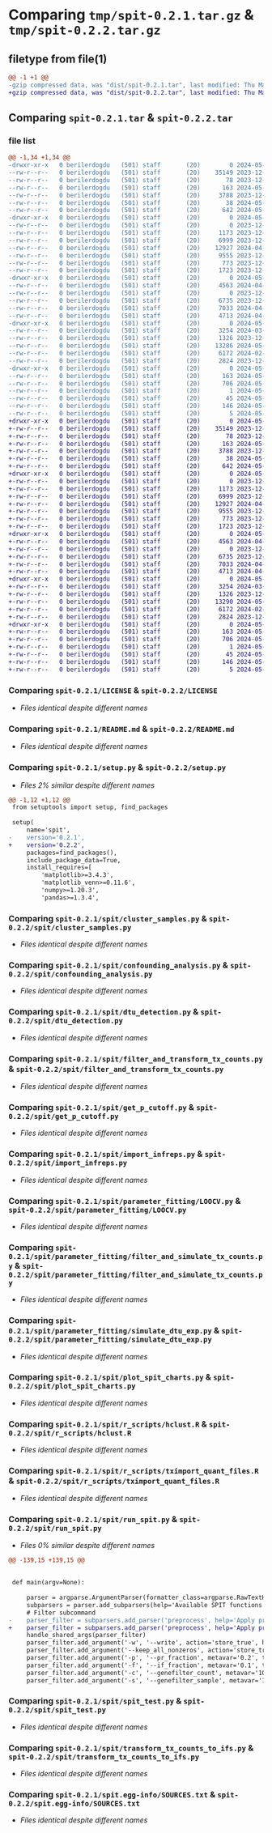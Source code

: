 # Comparing `tmp/spit-0.2.1.tar.gz` & `tmp/spit-0.2.2.tar.gz`

## filetype from file(1)

```diff
@@ -1 +1 @@
-gzip compressed data, was "dist/spit-0.2.1.tar", last modified: Thu May  9 04:41:44 2024, max compression
+gzip compressed data, was "dist/spit-0.2.2.tar", last modified: Thu May  9 04:43:32 2024, max compression
```

## Comparing `spit-0.2.1.tar` & `spit-0.2.2.tar`

### file list

```diff
@@ -1,34 +1,34 @@
-drwxr-xr-x   0 berilerdogdu   (501) staff       (20)        0 2024-05-09 04:41:44.000000 spit-0.2.1/
--rw-r--r--   0 berilerdogdu   (501) staff       (20)    35149 2023-12-22 00:49:28.000000 spit-0.2.1/LICENSE
--rw-r--r--   0 berilerdogdu   (501) staff       (20)       78 2023-12-22 00:49:28.000000 spit-0.2.1/MANIFEST.in
--rw-r--r--   0 berilerdogdu   (501) staff       (20)      163 2024-05-09 04:41:44.000000 spit-0.2.1/PKG-INFO
--rw-r--r--   0 berilerdogdu   (501) staff       (20)     3788 2023-12-22 00:49:28.000000 spit-0.2.1/README.md
--rw-r--r--   0 berilerdogdu   (501) staff       (20)       38 2024-05-09 04:41:44.000000 spit-0.2.1/setup.cfg
--rw-r--r--   0 berilerdogdu   (501) staff       (20)      642 2024-05-09 04:41:37.000000 spit-0.2.1/setup.py
-drwxr-xr-x   0 berilerdogdu   (501) staff       (20)        0 2024-05-09 04:41:44.000000 spit-0.2.1/spit/
--rw-r--r--   0 berilerdogdu   (501) staff       (20)        0 2023-12-22 00:49:28.000000 spit-0.2.1/spit/__init__.py
--rw-r--r--   0 berilerdogdu   (501) staff       (20)     1173 2023-12-22 00:49:28.000000 spit-0.2.1/spit/cluster_samples.py
--rw-r--r--   0 berilerdogdu   (501) staff       (20)     6999 2023-12-22 00:49:28.000000 spit-0.2.1/spit/confounding_analysis.py
--rw-r--r--   0 berilerdogdu   (501) staff       (20)    12927 2024-04-25 05:59:48.000000 spit-0.2.1/spit/dtu_detection.py
--rw-r--r--   0 berilerdogdu   (501) staff       (20)     9555 2023-12-22 00:49:28.000000 spit-0.2.1/spit/filter_and_transform_tx_counts.py
--rw-r--r--   0 berilerdogdu   (501) staff       (20)      773 2023-12-22 00:49:28.000000 spit-0.2.1/spit/get_p_cutoff.py
--rw-r--r--   0 berilerdogdu   (501) staff       (20)     1723 2023-12-22 00:49:28.000000 spit-0.2.1/spit/import_infreps.py
-drwxr-xr-x   0 berilerdogdu   (501) staff       (20)        0 2024-05-09 04:41:44.000000 spit-0.2.1/spit/parameter_fitting/
--rw-r--r--   0 berilerdogdu   (501) staff       (20)     4563 2024-04-25 01:46:05.000000 spit-0.2.1/spit/parameter_fitting/LOOCV.py
--rw-r--r--   0 berilerdogdu   (501) staff       (20)        0 2023-12-22 00:49:28.000000 spit-0.2.1/spit/parameter_fitting/__init__.py
--rw-r--r--   0 berilerdogdu   (501) staff       (20)     6735 2023-12-22 00:49:28.000000 spit-0.2.1/spit/parameter_fitting/filter_and_simulate_tx_counts.py
--rw-r--r--   0 berilerdogdu   (501) staff       (20)     7033 2024-04-14 19:07:27.000000 spit-0.2.1/spit/parameter_fitting/simulate_dtu_exp.py
--rw-r--r--   0 berilerdogdu   (501) staff       (20)     4713 2024-04-25 01:36:00.000000 spit-0.2.1/spit/plot_spit_charts.py
-drwxr-xr-x   0 berilerdogdu   (501) staff       (20)        0 2024-05-09 04:41:44.000000 spit-0.2.1/spit/r_scripts/
--rw-r--r--   0 berilerdogdu   (501) staff       (20)     3254 2024-03-12 02:48:44.000000 spit-0.2.1/spit/r_scripts/hclust.R
--rw-r--r--   0 berilerdogdu   (501) staff       (20)     1326 2023-12-22 00:49:28.000000 spit-0.2.1/spit/r_scripts/tximport_quant_files.R
--rw-r--r--   0 berilerdogdu   (501) staff       (20)    13286 2024-05-09 04:41:20.000000 spit-0.2.1/spit/run_spit.py
--rw-r--r--   0 berilerdogdu   (501) staff       (20)     6172 2024-02-25 23:55:54.000000 spit-0.2.1/spit/spit_test.py
--rw-r--r--   0 berilerdogdu   (501) staff       (20)     2824 2023-12-22 00:49:28.000000 spit-0.2.1/spit/transform_tx_counts_to_ifs.py
-drwxr-xr-x   0 berilerdogdu   (501) staff       (20)        0 2024-05-09 04:41:44.000000 spit-0.2.1/spit.egg-info/
--rw-r--r--   0 berilerdogdu   (501) staff       (20)      163 2024-05-09 04:41:44.000000 spit-0.2.1/spit.egg-info/PKG-INFO
--rw-r--r--   0 berilerdogdu   (501) staff       (20)      706 2024-05-09 04:41:44.000000 spit-0.2.1/spit.egg-info/SOURCES.txt
--rw-r--r--   0 berilerdogdu   (501) staff       (20)        1 2024-05-09 04:41:44.000000 spit-0.2.1/spit.egg-info/dependency_links.txt
--rw-r--r--   0 berilerdogdu   (501) staff       (20)       45 2024-05-09 04:41:44.000000 spit-0.2.1/spit.egg-info/entry_points.txt
--rw-r--r--   0 berilerdogdu   (501) staff       (20)      146 2024-05-09 04:41:44.000000 spit-0.2.1/spit.egg-info/requires.txt
--rw-r--r--   0 berilerdogdu   (501) staff       (20)        5 2024-05-09 04:41:44.000000 spit-0.2.1/spit.egg-info/top_level.txt
+drwxr-xr-x   0 berilerdogdu   (501) staff       (20)        0 2024-05-09 04:43:32.000000 spit-0.2.2/
+-rw-r--r--   0 berilerdogdu   (501) staff       (20)    35149 2023-12-22 00:49:28.000000 spit-0.2.2/LICENSE
+-rw-r--r--   0 berilerdogdu   (501) staff       (20)       78 2023-12-22 00:49:28.000000 spit-0.2.2/MANIFEST.in
+-rw-r--r--   0 berilerdogdu   (501) staff       (20)      163 2024-05-09 04:43:32.000000 spit-0.2.2/PKG-INFO
+-rw-r--r--   0 berilerdogdu   (501) staff       (20)     3788 2023-12-22 00:49:28.000000 spit-0.2.2/README.md
+-rw-r--r--   0 berilerdogdu   (501) staff       (20)       38 2024-05-09 04:43:32.000000 spit-0.2.2/setup.cfg
+-rw-r--r--   0 berilerdogdu   (501) staff       (20)      642 2024-05-09 04:43:21.000000 spit-0.2.2/setup.py
+drwxr-xr-x   0 berilerdogdu   (501) staff       (20)        0 2024-05-09 04:43:32.000000 spit-0.2.2/spit/
+-rw-r--r--   0 berilerdogdu   (501) staff       (20)        0 2023-12-22 00:49:28.000000 spit-0.2.2/spit/__init__.py
+-rw-r--r--   0 berilerdogdu   (501) staff       (20)     1173 2023-12-22 00:49:28.000000 spit-0.2.2/spit/cluster_samples.py
+-rw-r--r--   0 berilerdogdu   (501) staff       (20)     6999 2023-12-22 00:49:28.000000 spit-0.2.2/spit/confounding_analysis.py
+-rw-r--r--   0 berilerdogdu   (501) staff       (20)    12927 2024-04-25 05:59:48.000000 spit-0.2.2/spit/dtu_detection.py
+-rw-r--r--   0 berilerdogdu   (501) staff       (20)     9555 2023-12-22 00:49:28.000000 spit-0.2.2/spit/filter_and_transform_tx_counts.py
+-rw-r--r--   0 berilerdogdu   (501) staff       (20)      773 2023-12-22 00:49:28.000000 spit-0.2.2/spit/get_p_cutoff.py
+-rw-r--r--   0 berilerdogdu   (501) staff       (20)     1723 2023-12-22 00:49:28.000000 spit-0.2.2/spit/import_infreps.py
+drwxr-xr-x   0 berilerdogdu   (501) staff       (20)        0 2024-05-09 04:43:32.000000 spit-0.2.2/spit/parameter_fitting/
+-rw-r--r--   0 berilerdogdu   (501) staff       (20)     4563 2024-04-25 01:46:05.000000 spit-0.2.2/spit/parameter_fitting/LOOCV.py
+-rw-r--r--   0 berilerdogdu   (501) staff       (20)        0 2023-12-22 00:49:28.000000 spit-0.2.2/spit/parameter_fitting/__init__.py
+-rw-r--r--   0 berilerdogdu   (501) staff       (20)     6735 2023-12-22 00:49:28.000000 spit-0.2.2/spit/parameter_fitting/filter_and_simulate_tx_counts.py
+-rw-r--r--   0 berilerdogdu   (501) staff       (20)     7033 2024-04-14 19:07:27.000000 spit-0.2.2/spit/parameter_fitting/simulate_dtu_exp.py
+-rw-r--r--   0 berilerdogdu   (501) staff       (20)     4713 2024-04-25 01:36:00.000000 spit-0.2.2/spit/plot_spit_charts.py
+drwxr-xr-x   0 berilerdogdu   (501) staff       (20)        0 2024-05-09 04:43:32.000000 spit-0.2.2/spit/r_scripts/
+-rw-r--r--   0 berilerdogdu   (501) staff       (20)     3254 2024-03-12 02:48:44.000000 spit-0.2.2/spit/r_scripts/hclust.R
+-rw-r--r--   0 berilerdogdu   (501) staff       (20)     1326 2023-12-22 00:49:28.000000 spit-0.2.2/spit/r_scripts/tximport_quant_files.R
+-rw-r--r--   0 berilerdogdu   (501) staff       (20)    13290 2024-05-09 04:43:00.000000 spit-0.2.2/spit/run_spit.py
+-rw-r--r--   0 berilerdogdu   (501) staff       (20)     6172 2024-02-25 23:55:54.000000 spit-0.2.2/spit/spit_test.py
+-rw-r--r--   0 berilerdogdu   (501) staff       (20)     2824 2023-12-22 00:49:28.000000 spit-0.2.2/spit/transform_tx_counts_to_ifs.py
+drwxr-xr-x   0 berilerdogdu   (501) staff       (20)        0 2024-05-09 04:43:32.000000 spit-0.2.2/spit.egg-info/
+-rw-r--r--   0 berilerdogdu   (501) staff       (20)      163 2024-05-09 04:43:32.000000 spit-0.2.2/spit.egg-info/PKG-INFO
+-rw-r--r--   0 berilerdogdu   (501) staff       (20)      706 2024-05-09 04:43:32.000000 spit-0.2.2/spit.egg-info/SOURCES.txt
+-rw-r--r--   0 berilerdogdu   (501) staff       (20)        1 2024-05-09 04:43:32.000000 spit-0.2.2/spit.egg-info/dependency_links.txt
+-rw-r--r--   0 berilerdogdu   (501) staff       (20)       45 2024-05-09 04:43:32.000000 spit-0.2.2/spit.egg-info/entry_points.txt
+-rw-r--r--   0 berilerdogdu   (501) staff       (20)      146 2024-05-09 04:43:32.000000 spit-0.2.2/spit.egg-info/requires.txt
+-rw-r--r--   0 berilerdogdu   (501) staff       (20)        5 2024-05-09 04:43:32.000000 spit-0.2.2/spit.egg-info/top_level.txt
```

### Comparing `spit-0.2.1/LICENSE` & `spit-0.2.2/LICENSE`

 * *Files identical despite different names*

### Comparing `spit-0.2.1/README.md` & `spit-0.2.2/README.md`

 * *Files identical despite different names*

### Comparing `spit-0.2.1/setup.py` & `spit-0.2.2/setup.py`

 * *Files 2% similar despite different names*

```diff
@@ -1,12 +1,12 @@
 from setuptools import setup, find_packages
 
 setup(
     name='spit',
-    version='0.2.1',
+    version='0.2.2',
     packages=find_packages(),
     include_package_data=True,
     install_requires=[
         'matplotlib>=3.4.3',
         'matplotlib_venn>=0.11.6',
         'numpy>=1.20.3',
         'pandas>=1.3.4',
```

### Comparing `spit-0.2.1/spit/cluster_samples.py` & `spit-0.2.2/spit/cluster_samples.py`

 * *Files identical despite different names*

### Comparing `spit-0.2.1/spit/confounding_analysis.py` & `spit-0.2.2/spit/confounding_analysis.py`

 * *Files identical despite different names*

### Comparing `spit-0.2.1/spit/dtu_detection.py` & `spit-0.2.2/spit/dtu_detection.py`

 * *Files identical despite different names*

### Comparing `spit-0.2.1/spit/filter_and_transform_tx_counts.py` & `spit-0.2.2/spit/filter_and_transform_tx_counts.py`

 * *Files identical despite different names*

### Comparing `spit-0.2.1/spit/get_p_cutoff.py` & `spit-0.2.2/spit/get_p_cutoff.py`

 * *Files identical despite different names*

### Comparing `spit-0.2.1/spit/import_infreps.py` & `spit-0.2.2/spit/import_infreps.py`

 * *Files identical despite different names*

### Comparing `spit-0.2.1/spit/parameter_fitting/LOOCV.py` & `spit-0.2.2/spit/parameter_fitting/LOOCV.py`

 * *Files identical despite different names*

### Comparing `spit-0.2.1/spit/parameter_fitting/filter_and_simulate_tx_counts.py` & `spit-0.2.2/spit/parameter_fitting/filter_and_simulate_tx_counts.py`

 * *Files identical despite different names*

### Comparing `spit-0.2.1/spit/parameter_fitting/simulate_dtu_exp.py` & `spit-0.2.2/spit/parameter_fitting/simulate_dtu_exp.py`

 * *Files identical despite different names*

### Comparing `spit-0.2.1/spit/plot_spit_charts.py` & `spit-0.2.2/spit/plot_spit_charts.py`

 * *Files identical despite different names*

### Comparing `spit-0.2.1/spit/r_scripts/hclust.R` & `spit-0.2.2/spit/r_scripts/hclust.R`

 * *Files identical despite different names*

### Comparing `spit-0.2.1/spit/r_scripts/tximport_quant_files.R` & `spit-0.2.2/spit/r_scripts/tximport_quant_files.R`

 * *Files identical despite different names*

### Comparing `spit-0.2.1/spit/run_spit.py` & `spit-0.2.2/spit/run_spit.py`

 * *Files 0% similar despite different names*

```diff
@@ -139,15 +139,15 @@
 
 
 def main(argv=None):
 
     parser = argparse.ArgumentParser(formatter_class=argparse.RawTextHelpFormatter)
     subparsers = parser.add_subparsers(help='Available SPIT functions')
     # Filter subcommand
-    parser_filter = subparsers.add_parser('preprocess', help='Apply pre-filtering on transcript counts and generate isoform fractions. For specific parameters, run "spit filter -h".')
+    parser_filter = subparsers.add_parser('preprocess', help='Apply pre-filtering on transcript counts and generate isoform fractions. For specific parameters, run "spit preprocess -h".')
     handle_shared_args(parser_filter)
     parser_filter.add_argument('-w', '--write', action='store_true', help='Write the number of transcripts & genes left after each filtering step to stdout.')
     parser_filter.add_argument('--keep_all_nonzeros', action='store_true', help='If used, this options skips all SPIT prefiltering steps and only removes transcripts that do not have any non-zero counts in any sample. Any other filtering argument becomes irrelevant.')
     parser_filter.add_argument('-p', '--pr_fraction', metavar='0.2', type=float, default=0.2, help='Each transcript must have a positive read count in at least a fraction p_r of the samples in both the case and control groups.')
     parser_filter.add_argument('-f', '--if_fraction', metavar='0.1', type=float, default=0.1, help='Each transcript must have an IF value larger than f in at least n_small samples.')
     parser_filter.add_argument('-c', '--genefilter_count', metavar='10', type=int, default=10, help='Each gene must have a read count of at least c in at least s samples.')
     parser_filter.add_argument('-s', '--genefilter_sample', metavar='10', type=int, default=10, help='Each gene must have a read count of at least c in at least s samples.')
```

### Comparing `spit-0.2.1/spit/spit_test.py` & `spit-0.2.2/spit/spit_test.py`

 * *Files identical despite different names*

### Comparing `spit-0.2.1/spit/transform_tx_counts_to_ifs.py` & `spit-0.2.2/spit/transform_tx_counts_to_ifs.py`

 * *Files identical despite different names*

### Comparing `spit-0.2.1/spit.egg-info/SOURCES.txt` & `spit-0.2.2/spit.egg-info/SOURCES.txt`

 * *Files identical despite different names*

